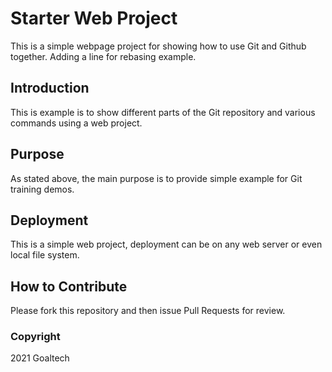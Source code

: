 # Starter Web Project

This is a simple webpage project for showing how to use Git and Github together.
Adding a line for rebasing example.

## Introduction

This is example is to show different parts of the Git repository and various commands using a web project.
## Purpose

As stated above, the main purpose is to provide simple example for Git training demos. 

## Deployment

This is a simple web project, deployment can be on any web server or even local file system.

## How to Contribute

Please fork this repository and then issue Pull Requests for review.

### Copyright

2021 Goaltech